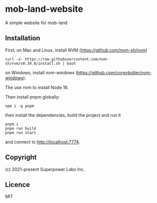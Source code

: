 # mob-land-website

A simple website for mob-land

## Installation

First, on Mac and Linux, install NVM (https://github.com/nvm-sh/nvm)

```
curl -o- https://raw.githubusercontent.com/nvm-sh/nvm/v0.39.0/install.sh | bash

```

on Windows, install nvm-windows (https://github.com/coreybutler/nvm-windows).

The use nvm to install Node 16.

Then install pnpm globally:

```
npm i -g pnpm

```

then install the dependencies, build the project and run it

```
pnpm i
pnpm run build
pnpm run start
```

and connect to [http://localhost:7774](http://localhost:7774).

## Copyright

(c) 2021-present Superpower Labs Inc.

## Licence

MIT
